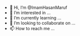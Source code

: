 - 👋 Hi, I’m @ImamHasanMaruf
- 👀 I’m interested in ...
- 🌱 I’m currently learning ...
- 💞️ I’m looking to collaborate on ...
- 📫 How to reach me ...

<!---
ImamHasanMaruf/ImamHasanMaruf is a ✨ special ✨ repository because its `README.md` (this file) appears on your GitHub profile.
You can click the Preview link to take a look at your changes.
--->
